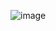 


![image](https://user-images.githubusercontent.com/26055479/129397225-567f66f0-c2e3-42d0-bd52-c8457ca39197.png)



